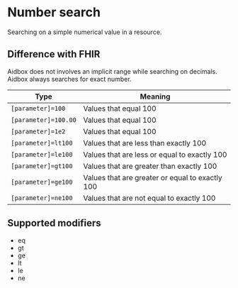 # Number search

Searching on a simple numerical value in a resource.

## Difference with FHIR

Aidbox does not involves an implicit range while searching on decimals. Aidbox always searches for exact number.&#x20;

| Type                 | Meaning                                         |
| -------------------- | ----------------------------------------------- |
| `[parameter]=100`    | Values that equal 100                           |
| `[parameter]=100.00` | Values that equal 100                           |
| `[parameter]=1e2`    | Values that equal 100                           |
| `[parameter]=lt100`  | Values that are less than exactly 100           |
| `[parameter]=le100`  | Values that are less or equal to exactly 100    |
| `[parameter]=gt100`  | Values that are greater than exactly 100        |
| `[parameter]=ge100`  | Values that are greater or equal to exactly 100 |
| `[parameter]=ne100`  | Values that are not equal to exactly 100        |

## Supported modifiers

* eq
* gt
* ge
* lt
* le
* ne
